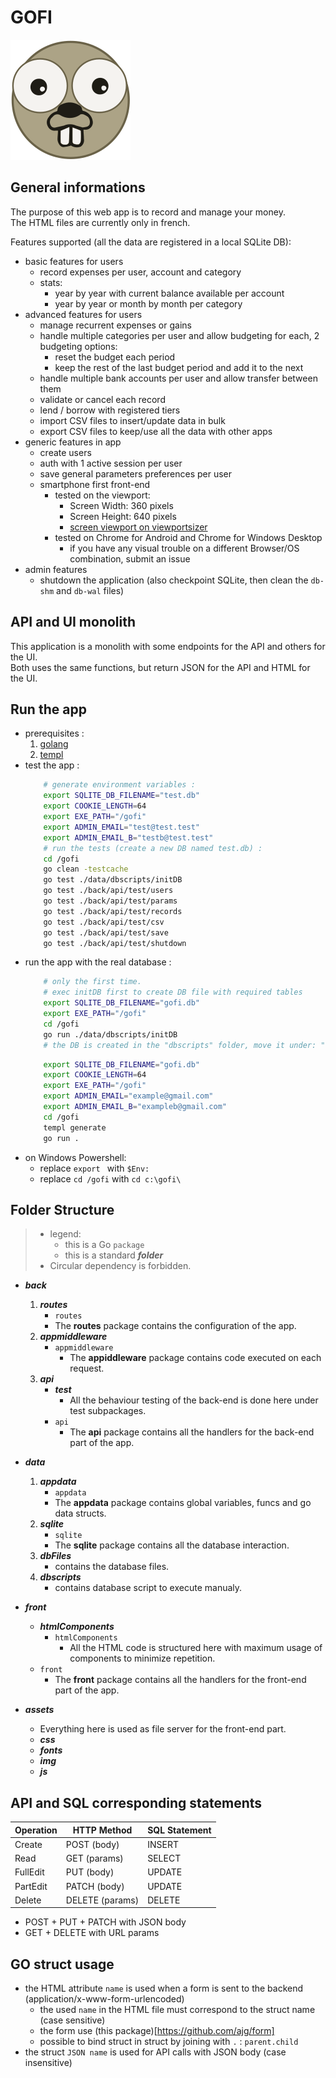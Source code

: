 # GOFI 
![Gopher](/assets/img/android-chrome-192x192.png)


## General informations
The purpose of this web app is to record and manage your money.  
The HTML files are currently only in french.

Features supported (all the data are registered in a local SQLite DB):
- basic features for users
    - record expenses per user, account and category
    - stats: 
        - year by year with current balance available per account
        - year by year or month by month per category
- advanced features for users
    - manage recurrent expenses or gains
    - handle multiple categories per user and allow budgeting for each, 2 budgeting options:
        - reset the budget each period
        - keep the rest of the last budget period and add it to the next
    - handle multiple bank accounts per user and allow transfer between them
    - validate or cancel each record
    - lend / borrow with registered tiers
    - import CSV files to insert/update data in bulk
    - export CSV files to keep/use all the data with other apps
- generic features in app
    - create users
    - auth with 1 active session per user
    - save general parameters preferences per user
    - smartphone first front-end
        - tested on the viewport:
            - Screen Width: 360 pixels
            - Screen Height: 640 pixels
            - [screen viewport on viewportsizer](https://viewportsizer.com/lite/)
        - tested on Chrome for Android and Chrome for Windows Desktop
            - if you have any visual trouble on a different Browser/OS combination, submit an issue
- admin features
    - shutdown the application (also checkpoint SQLite, then clean the `db-shm` and `db-wal` files)


## API and UI monolith
This application is a monolith with some endpoints for the API and others for the UI.  
Both uses the same functions, but return JSON for the API and HTML for the UI.


## Run the app
- prerequisites : 
    1. [golang](https://go.dev/doc/install)
    2. [templ](https://templ.guide/quick-start/installation)
- test the app :
    ```bash
        # generate environment variables :
        export SQLITE_DB_FILENAME="test.db"
        export COOKIE_LENGTH=64
        export EXE_PATH="/gofi"
        export ADMIN_EMAIL="test@test.test"
        export ADMIN_EMAIL_B="testb@test.test"
        # run the tests (create a new DB named test.db) :
        cd /gofi
        go clean -testcache
        go test ./data/dbscripts/initDB
        go test ./back/api/test/users
        go test ./back/api/test/params
        go test ./back/api/test/records
        go test ./back/api/test/csv
        go test ./back/api/test/save
        go test ./back/api/test/shutdown
    ```
- run the app with the real database :
    ```bash
        # only the first time.
        # exec initDB first to create DB file with required tables
        export SQLITE_DB_FILENAME="gofi.db"
        export EXE_PATH="/gofi"
        cd /gofi
        go run ./data/dbscripts/initDB
        # the DB is created in the "dbscripts" folder, move it under: "data/dbFiles"
    ```
    ```bash
        export SQLITE_DB_FILENAME="gofi.db"
        export COOKIE_LENGTH=64
        export EXE_PATH="/gofi"
        export ADMIN_EMAIL="example@gmail.com"
        export ADMIN_EMAIL_B="exampleb@gmail.com"
        cd /gofi
        templ generate
        go run .
    ```
- on Windows Powershell:
    - replace `export ` with `$Env:`
    - replace `cd /gofi` with `cd c:\gofi\`


## Folder Structure
> - legend:
>   - this is a Go `package`
>   - this is a standard ***folder***
> - Circular dependency is forbidden.

- ***back***
    1. ***routes***
        - `routes`
        - The **routes** package contains the configuration of the app.
    2. ***appmiddleware***
        - `appmiddleware`
            - The **appiddleware** package contains code executed on each request.
    3. ***api***
        - ***test***
            - All the behaviour testing of the back-end is done here under test subpackages.
        - `api`
            - The **api** package contains all the handlers for the back-end part of the app.

- ***data***
    1. ***appdata*** 
        - `appdata`
        - The **appdata** package contains global variables, funcs and go data structs.
    2. ***sqlite***
        - `sqlite`
        - The **sqlite** package contains all the database interaction.
    3. ***dbFiles*** 
        - contains the database files.
    4. ***dbscripts*** 
        - contains database script to execute manualy.

- ***front***
    - ***htmlComponents***
        - `htmlComponents`
            - All the HTML code is structured here with maximum usage of components to minimize repetition.
    - `front`
        - The **front** package contains all the handlers for the front-end part of the app.

- ***assets***
    - Everything here is used as file server for the front-end part.
    - ***css***
    - ***fonts***
    - ***img***
    - ***js***


## API and SQL corresponding statements
Operation | HTTP Method     | SQL Statement
--------- | --------------- | -------------
Create    | POST (body)     | INSERT
Read      | GET (params)    | SELECT
FullEdit  | PUT (body)      | UPDATE
PartEdit  | PATCH (body)    | UPDATE
Delete    | DELETE (params) | DELETE

- POST + PUT + PATCH with JSON body
- GET + DELETE with URL params


## GO struct usage
- the HTML attribute `name` is used when a form is sent to the backend (application/x-www-form-urlencoded)
    - the used `name` in the HTML file must correspond to the struct name (case sensitive)
    - the form use (this package)[https://github.com/ajg/form]
    - possible to bind struct in struct by joining with `.` : `parent.child`
- the struct `JSON name` is used for API calls with JSON body (case insensitive)
